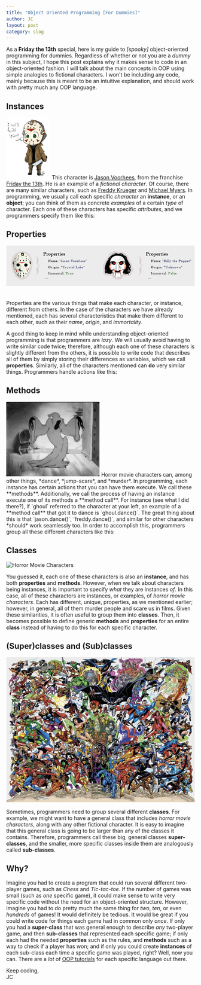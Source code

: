 ```yaml
---
title: "Object Oriented Programming [For Dummies]"
author: JC
layout: post
category: slog
---
```


As a **Friday the 13th** special, here is my guide to *[spooky]* object-oriented programming for dummies. Regardless of whether or not you are a *dummy* in this subject, I hope this post explains why it makes sense to code in an object-oriented fashion. I will talk about the main concepts in OOP using simple analogies to fictional characters. I won't be including any code, mainly because this is meant to be an intuitive explanation, and should work with pretty much any OOP language.

## Instances

![Jason Vorhees](/images/posts/2015-02-13/json.png) This character is [Jason Voorhees](http://en.wikipedia.org/wiki/Jason_Voorhees), from the franchise [Friday the 13th](http://en.wikipedia.org/wiki/Friday_the_13th_(franchise)). He is an example of a *fictional character*. Of course, there are many similar characters, such as [Freddy Krueger](http://en.wikipedia.org/wiki/Freddy_Krueger) and [Michael Myers](http://en.wikipedia.org/wiki/Michael_Myers_(Halloween)). In programming, we usually call each specific *character* an **instance**, or an **object**; you can think of them as concrete *examples* of a certain *type* of character. Each one of these characters has specific *attributes*, and we programmers specify them like this:

## Properties

<img src="/images/posts/2015-02-13/properties.png" alt="Jason Voorhees Example Properties" style="margin-bottom:20px">

Properties are the various things that make each character, or instance, different from others. In the case of the characters we have already mentioned, each has several characteristics that make them different to each other, such as their *name*, *origin*, and *immortality*. 

A good thing to keep in mind while understanding object-oriented programming is that programmers are *lazy*. We will usually avoid having to write similar code twice; therefore, although each one of these characters is slightly different from the others, it is possible to write code that describes all of them by simply storing their differences as variables, which we call **properties**. Similarly, all of the characters mentioned can **do** very similar things. Programmers handle actions like this:

## Methods

<img src="/images/posts/2015-02-13/dancing.gif" alt="Dance of Death" style="width: 250px;">
Horror movie characters can, among other things, *dance*, *jump-scare*, and *murder*. In programming, each instance has certain actions that you can have them execute. We call these **methods**. Additionally, we call the process of having an instance execute one of its methods a **method call**. For instance (see what I did there?), if `ghoul` referred to the character at your left, an example of a **method call** that got it to dance is `ghoul.dance()`. The great thing about this is that `jason.dance()`, `freddy.dance()`, and similar for other characters *should* work seamlessly too. In order to accomplish this, programmers group all these different characters like this:

## Classes

<div class="pimgcenter">
<img src="http://assets.mixxtopia.com/images/730x%3E/6c/1d/e5/6c1de5aed195474ab854cbc5bc775bf2.jpg" alt="Horror Movie Characters"/>
</div>

You guessed it, each one of these characters is also an **instance**, and has both **properties** and **methods**. However, when we talk about characters being instances, it is important to specify *what* they are instances *of*. In this case, all of these characters are instances, or examples, of *horror movie characters*. Each has different, unique, properties, as we mentioned earlier; however, in general, all of them murder people and scare us in films. Given these similarities, it is often useful to group them into **classes**. Then, it becomes possible to define generic **methods** and **properties** for an entire **class** instead of having to do this for each specific character.

## (Super)classes and (Sub)classes

<div class="pimgcenter">
<img src="/images/posts/2015-02-13/superclass.jpg" alt="Superclass of Characters"/>
</div>

Sometimes, programmers need to group several different **classes**. For example, we might want to have a general class that includes *horror movie characters*, along with any other fictional character. It is easy to imagine that this general class is going to be larger than any of the classes it contains. Therefore, programmers call these big, general classes **super-classes**, and the smaller, more specific classes inside them are analogously called **sub-classes**.

## Why?

Imagine you had to create a program that could run several different two-player games, such as *Chess* and *Tic-tac-toe*. If the number of games was small (such as *one* specific game), it could make sense to write very specific code without the need for an object-oriented structure. However, imagine you had to do pretty much the same thing for *two*, *ten*, or even *hundreds* of games! It would definitely be tedious. It would be great if you could write code for things each game had in common only *once*. If only you had a **super-class** that was general enough to describe *any* two-player game, and then **sub-classes** that represented each specific game; if only each had the needed **properties** such as the rules, and **methods** such as a way to check if a player has won; and if only you could create **instances** of each sub-class each time a specific game was played, right? Well, now you can. There are a *lot* of [OOP tutorials](https://www.google.com/?gws_rd=ssl#q=object+oriented+programming+tutorial+%5Binsert+language+here%5D) for each specific language out there.

Keep coding,   
JC